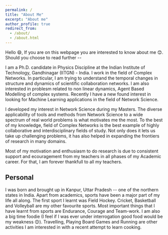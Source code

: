 ```yaml
---
permalink: /
title: "About Me"
excerpt: "About me"
author_profile: true
redirect_from: 
  - /about/
  - /about.html
---
```


Hello :smile:, If you are on this webpage you are interested to know about me :blush:. Should you choose to read further -- 

I am a Ph.D. candidate in Physics Discipline at the Indian Institute of Technology, Gandhinagar (IITGN) - India. I work in the field of Complex Networks. In particular, I am trying to understand the temporal changes in structure and dynamics of scientific collaboration networks. I am also interested in problesm related to non linear dynamics, Agent Based Modelling of complex systems. Recently I have a new found interest in looking for Machine Learning applications in the field of Network Science. 

I developed my interest in Network Science during my Masters. The diverse applicability of tools and methods from Network Science to a wide spectrum of real world problems is what motivates me the most. To the best of my knowledge, field of Complex Networks is the best example of highly collaborative and interdisciplinary fields of study. Not only does it lets us take up challenging problems, it has also helped in expanding the frontiers of research in many domains. 

Most of my motivation and enthusiasm to do research is due to consistent support and ecouragement from my teachers in all phases of my Academic career. For that, I am forever thankfull to all my teachers.

## Personal 

I was born and brought up in Kanpur, Uttar Pradesh -- one of the northern states in India. Apart from academics, sports have been a major part of my life all along. The first sport I learnt was Field Hockey. Cricket, Basketball and Volleyball are my other favourite sports. Most important things that I have learnt from sports are Endurance, Courage and Team-work. I am also a big time foodie (I feel if I was ever under interrogation good food would be my weakness :blush:). Travelling, Playing Board Games and Running are other activities I am interested in with a recent attempt to learn cooking.

